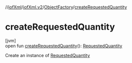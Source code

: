 //[iofXml](../../../index.md)/[iofXml.v2](../index.md)/[ObjectFactory](index.md)/[createRequestedQuantity](create-requested-quantity.md)

# createRequestedQuantity

[jvm]\
open fun [createRequestedQuantity](create-requested-quantity.md)(): [RequestedQuantity](../-requested-quantity/index.md)

Create an instance of [RequestedQuantity](../-requested-quantity/index.md)
